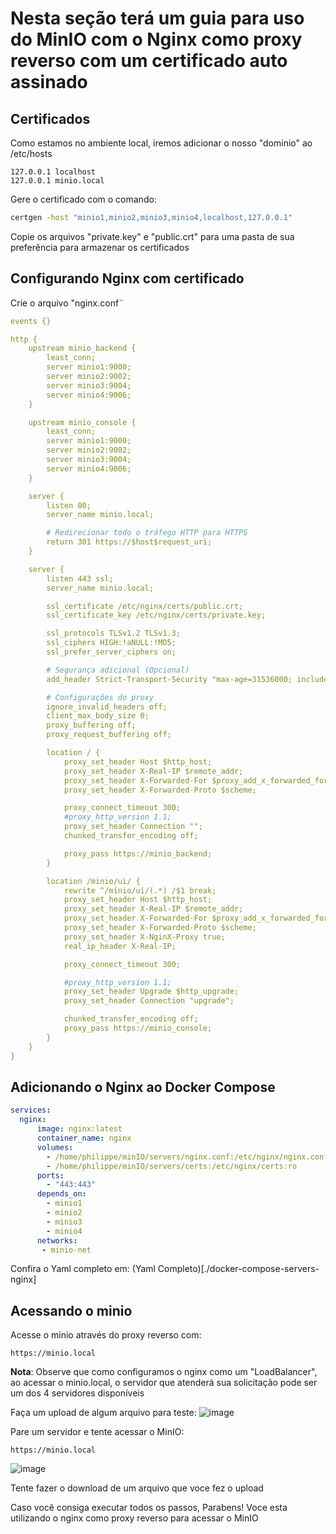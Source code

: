 # Nesta seção terá um guia para uso do MinIO com o Nginx como proxy reverso com um certificado auto assinado

## Certificados
Como estamos no ambiente local, iremos adicionar o nosso "dominio" ao /etc/hosts

```
127.0.0.1 localhost
127.0.0.1 minio.local
```

Gere o certificado com o comando:
```sh
certgen -host "minio1,minio2,minio3,minio4,localhost,127.0.0.1"
```

Copie os arquivos "private.key" e "public.crt" para uma pasta de sua preferência para armazenar os certificados

## Configurando Nginx com certificado
Crie o arquivo "nginx.conf¨

```yaml
events {}

http {
    upstream minio_backend {
        least_conn;
        server minio1:9000;
        server minio2:9002;
        server minio3:9004;
        server minio4:9006;
    }

    upstream minio_console {
        least_conn;
        server minio1:9000;
        server minio2:9002;
        server minio3:9004;
        server minio4:9006;
    }

    server {
        listen 80;
        server_name minio.local;

        # Redirecionar todo o tráfego HTTP para HTTPS
        return 301 https://$host$request_uri;
    }

    server {
        listen 443 ssl;
        server_name minio.local;

        ssl_certificate /etc/nginx/certs/public.crt;
        ssl_certificate_key /etc/nginx/certs/private.key;

        ssl_protocols TLSv1.2 TLSv1.3;
        ssl_ciphers HIGH:!aNULL:!MD5;
        ssl_prefer_server_ciphers on;

        # Segurança adicional (Opcional)
        add_header Strict-Transport-Security "max-age=31536000; includeSubDomains" always;

        # Configurações do proxy
        ignore_invalid_headers off;
        client_max_body_size 0;
        proxy_buffering off;
        proxy_request_buffering off;

        location / {
            proxy_set_header Host $http_host;
            proxy_set_header X-Real-IP $remote_addr;
            proxy_set_header X-Forwarded-For $proxy_add_x_forwarded_for;
            proxy_set_header X-Forwarded-Proto $scheme;

            proxy_connect_timeout 300;
            #proxy_http_version 1.1;
            proxy_set_header Connection "";
            chunked_transfer_encoding off;

            proxy_pass https://minio_backend;
        }

        location /minio/ui/ {
            rewrite ^/minio/ui/(.*) /$1 break;
            proxy_set_header Host $http_host;
            proxy_set_header X-Real-IP $remote_addr;
            proxy_set_header X-Forwarded-For $proxy_add_x_forwarded_for;
            proxy_set_header X-Forwarded-Proto $scheme;
            proxy_set_header X-NginX-Proxy true;
            real_ip_header X-Real-IP;

            proxy_connect_timeout 300;

            #proxy_http_version 1.1;
            proxy_set_header Upgrade $http_upgrade;
            proxy_set_header Connection "upgrade";

            chunked_transfer_encoding off;
            proxy_pass https://minio_console;
        }
    }
}
```

## Adicionando o Nginx ao Docker Compose
```yaml
services:
  nginx:
      image: nginx:latest
      container_name: nginx
      volumes:
        - /home/philippe/minIO/servers/nginx.conf:/etc/nginx/nginx.conf:ro
        - /home/philippe/minIO/servers/certs:/etc/nginx/certs:ro
      ports:
        - "443:443"
      depends_on:
        - minio1
        - minio2
        - minio3
        - minio4
      networks:
       - minio-net
```

Confira o Yaml completo em: (Yaml Completo)[./docker-compose-servers-nginx]

## Acessando o minio
Acesse o minio através do proxy reverso com:
```
https://minio.local
```

**Nota**: Observe que como configuramos o nginx como um "LoadBalancer", ao acessar o minio.local, o servidor que atenderá sua solicitação pode ser um dos 4 servidores disponíveis

Faça um upload de algum arquivo para teste:
![image](https://github.com/user-attachments/assets/b4605a5d-e4f8-4697-a493-a09280d59ba3)

Pare um servidor e tente acessar o MinIO:
```
https://minio.local
```
![image](https://github.com/user-attachments/assets/da593399-71fc-4423-b0c0-e9919b1903f7)

Tente fazer o download de um arquivo que voce fez o upload

Caso você consiga executar todos os passos, Parabens! Voce esta utilizando o nginx como proxy reverso para acessar o MinIO
